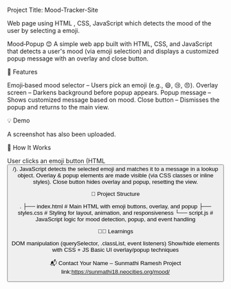 Project Title: Mood-Tracker-Site

Web page using HTML , CSS, JavaScript which detects the mood of the user by selecting a emoji.

Mood‑Popup 😊
A simple web app built with HTML, CSS, and JavaScript that detects a user's mood (via emoji selection) and displays a customized popup message with an overlay and close button.

🚀 Features

Emoji‑based mood selector – Users pick an emoji (e.g., 😄, 😢, 😠).
Overlay screen – Darkens background before popup appears.
Popup message – Shows customized message based on mood.
Close button – Dismisses the popup and returns to the main view.

💡 Demo

A screenshot has also been uploaded.

🧩 How It Works

User clicks an emoji button (HTML <button>/<img>).
JavaScript detects the selected emoji and matches it to a message in a lookup object.
Overlay & popup elements are made visible (via CSS classes or inline styles).
Close button hides overlay and popup, resetting the view.

📂 Project Structure

.
├── index.html        # Main HTML with emoji buttons, overlay, and popup
├── styles.css        # Styling for layout, animation, and responsiveness
└── script.js         # JavaScript logic for mood detection, popup, and event handling

👩‍💻 Learnings

DOM manipulation (querySelector, .classList, event listeners)
Show/hide elements with CSS + JS
Basic UI overlay/popup techniques

📬 Contact
Your Name – Sunmathi Ramesh
Project link:https://sunmathi18.neocities.org/mood/

